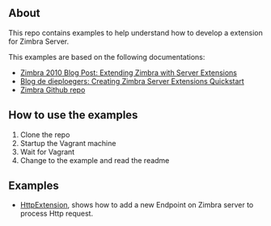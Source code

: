 ## About
This repo contains examples to help understand how to develop a extension for Zimbra Server.

This examples are based on the following documentations:

* [Zimbra 2010 Blog Post: Extending Zimbra with Server Extensions](https://blog.zimbra.com/2010/04/extending-zimbra-with-server-extensions/)
* [Blog de dieploegers: Creating Zimbra Server Extensions Quickstart](http://dennis.dieploegers.de/creating-zimbra-server-extensions-quickstart/)
* [Zimbra Github repo](https://github.com/zimbra)

## How to use the examples

1. Clone the repo
2. Startup the Vagrant machine
3. Wait for Vagrant
4. Change to the example and read the readme

## Examples

* [HttpExtension](./HttpExtension), shows how to add a new Endpoint on Zimbra server to process Http request.
